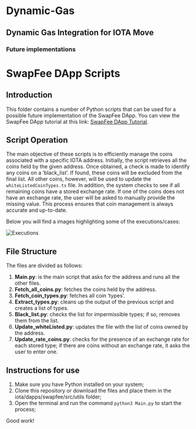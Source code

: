 # Dynamic-Gas
## Dynamic Gas Integration for IOTA Move
### Future implementations
# SwapFee DApp Scripts

## Introduction

This folder contains a number of Python scripts that can be used for a possible future implementation of the SwapFee DApp. 
You can view the SwapFee DApp tutorial at this link: [SwapFee DApp Tutorial](https://www.youtube.com/watch?v=yjeIL4L9lGI).

## Script Operation

The main objective of these scripts is to efficiently manage the coins associated with a specific IOTA address. Initially, the script retrieves all the coins held by the given address. Once obtained, a check is made to identify any coins on a ‘black_list’. If found, these coins will be excluded from the final list. All other coins, however, will be used to update the `whiteListedCoinTypes.ts` file.
In addition, the system checks to see if all remaining coins have a stored exchange rate. If one of the coins does not have an exchange rate, the user will be asked to manually provide the missing value. This process ensures that coin management is always accurate and up-to-date.

Below you will find a images highlighting some of the executions/cases: 

![Executions](/home/giulia/nuovo_iota/iota/dapps/swapfee/src/utils/futur_work/IMG.png)




## File Structure

The files are divided as follows:

1. **Main.py**: is the main script that asks for the address and runs all the other files.
2. **Fetch_all_coins.py**: fetches the coins held by the address.
3. **Fetch_coin_types.py**: fetches all coin ‘types’.
4. **Extract_types.py**: cleans up the output of the previous script and creates a list of types.
5. **Black_list.py**: checks the list for impermissible types; if so, removes them from the list.
6. **Update_whiteListed.py**: updates the file with the list of coins owned by the address.
7. **Update_rate_coins.py**: checks for the presence of an exchange rate for each stored type; if there are coins without an exchange rate, it asks the user to enter one.

## Instructions for use

1. Make sure you have Python installed on your system;
2. Clone this repository or download the files and place them in the iota/dapps/swapfee/src/utils folder;
3. Open the terminal and run the command `python3 Main.py` to start the process;

Good work!
